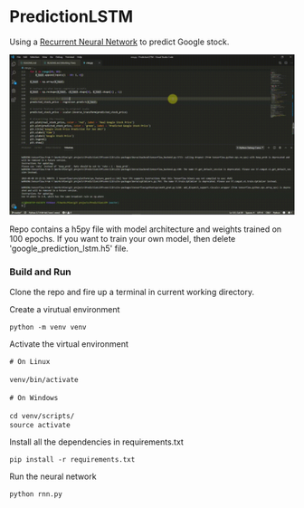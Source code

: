 
  

# PredictionLSTM

Using a [Recurrent Neural Network](https://en.wikipedia.org/wiki/Recurrent_neural_network) to predict Google stock.
 

<img  src="https://github.com/xalkan/PredictionLSTM/blob/master/output.gif" />


Repo contains a h5py file with model architecture and weights trained on 100 epochs.
If you want to train your own model, then delete 'google_prediction_lstm.h5' file.

### Build and Run

Clone the repo and fire up a terminal in current working directory.

Create a virutual environment

  

    python -m venv venv

Activate the virtual environment

  

    # On Linux
    
    venv/bin/activate
    
    # On Windows
    
    cd venv/scripts/
    source activate

Install all the dependencies in requirements.txt

  

    pip install -r requirements.txt

  

Run the neural network

  

    python rnn.py
